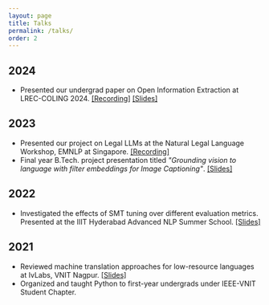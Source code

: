 ```yaml
---
layout: page
title: Talks
permalink: /talks/
order: 2
---
```


## 2024
* Presented our undergrad paper on Open Information Extraction at LREC-COLING 2024. [[Recording]](https://confcats-event-sessions.s3.amazonaws.com/lrec24/videos/3378.mp4) [[Slides]](https://confcats-event-sessions.s3.amazonaws.com/lrec24/slides/3378.pdf)

## 2023
* Presented our project on Legal LLMs at the Natural Legal Language Workshop, EMNLP at Singapore. [[Recording]](https://youtu.be/NY-SxAVUaqk?t=6465)
* Final year B.Tech. project presentation titled *"Grounding vision to language with filter embeddings for Image Captioning"*. [[Slides]](https://docs.google.com/presentation/d/1kMZFeAy9jY2ATgN85ZQ5Zfi6yK_3wgeEkrrfDlyvehA/edit?usp=sharing) 

## 2022
* Investigated the effects of SMT tuning over different evaluation metrics. Presented at the IIIT Hyderabad Advanced NLP Summer School. [[Slides]](https://drive.google.com/file/d/1ws3ViFsy404ads5mE8fe7KTQh-Peost-/)

## 2021
* Reviewed machine translation approaches for low-resource languages at IvLabs, VNIT Nagpur. [[Slides]](https://docs.google.com/presentation/d/1oWpU-3UGvh6xf_P8z_LmJulEeX8B0UWYFoCn9NDeyyA/edit?usp=sharing)
* Organized and taught Python to first-year undergrads under IEEE-VNIT Student Chapter.

